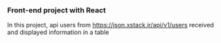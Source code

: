 ### Front-end project with React


In this project, api users from https://json.xstack.ir/api/v1/users received and displayed information in a table
